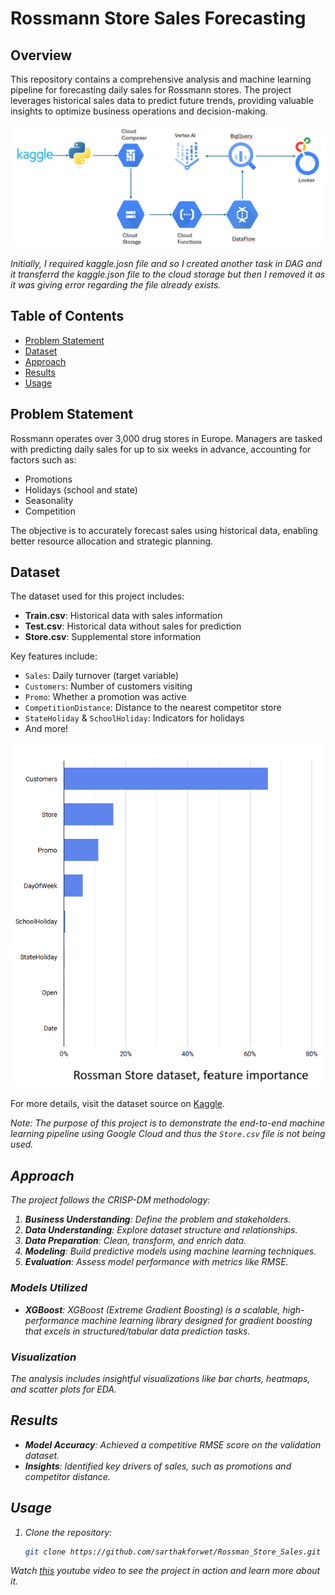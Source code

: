 # Rossmann Store Sales Forecasting

## Overview
This repository contains a comprehensive analysis and machine learning pipeline for forecasting daily sales for Rossmann stores. The project leverages historical sales data to predict future trends, providing valuable insights to optimize business operations and decision-making.

![Pipeline Image](Cloud_Pipeline.png)

<i>Initially, I required kaggle.josn file and so I created another task in DAG and it transferrd the kaggle.json file to the cloud storage but then I removed it as it was giving error regarding the file already exists.</i>

## Table of Contents
- [Problem Statement](#problem-statement)
- [Dataset](#dataset)
- [Approach](#approach)
- [Results](#results)
- [Usage](#usage)

## Problem Statement
Rossmann operates over 3,000 drug stores in Europe. Managers are tasked with predicting daily sales for up to six weeks in advance, accounting for factors such as:
- Promotions
- Holidays (school and state)
- Seasonality
- Competition

The objective is to accurately forecast sales using historical data, enabling better resource allocation and strategic planning.

## Dataset
The dataset used for this project includes:
- **Train.csv**: Historical data with sales information
- **Test.csv**: Historical data without sales for prediction
- **Store.csv**: Supplemental store information

Key features include:
- `Sales`: Daily turnover (target variable)
- `Customers`: Number of customers visiting
- `Promo`: Whether a promotion was active
- `CompetitionDistance`: Distance to the nearest competitor store
- `StateHoliday` & `SchoolHoliday`: Indicators for holidays
- And more!

![Feature Importance](feature_importance.png)

For more details, visit the dataset source on [Kaggle](https://www.kaggle.com/c/rossmann-store-sales/data).

<i>Note: The purpose of this project is to demonstrate the end-to-end machine learning pipeline using Google Cloud and thus the `Store.csv` file is not being used.<i>

## Approach
The project follows the CRISP-DM methodology:
1. **Business Understanding**: Define the problem and stakeholders.
2. **Data Understanding**: Explore dataset structure and relationships.
3. **Data Preparation**: Clean, transform, and enrich data.
4. **Modeling**: Build predictive models using machine learning techniques.
5. **Evaluation**: Assess model performance with metrics like RMSE.
<!-- 6. **Deployment**: Deploy the model for practical use. -->

### Models Utilized
- **XGBoost**: XGBoost (Extreme Gradient Boosting) is a scalable, high-performance machine learning library designed for gradient boosting that excels in structured/tabular data prediction tasks.

### Visualization
The analysis includes insightful visualizations like bar charts, heatmaps, and scatter plots for EDA.

## Results
- **Model Accuracy**: Achieved a competitive RMSE score on the validation dataset.
- **Insights**: Identified key drivers of sales, such as promotions and competitor distance.

## Usage
1. Clone the repository:
   ```bash
   git clone https://github.com/sarthakforwet/Rossman_Store_Sales.git
    ```

Watch <a href="https://youtu.be/3vfyCCxXqcg">this</a> youtube video to see the project in action and learn more about it.
